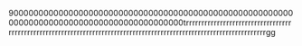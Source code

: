 90000000000000000000000000000000000000000000000000000000000000000000000000000000000000000000trrrrrrrrrrrrrrrrrrrrrrrrrrrrrrrrrrrrrrrrrrrrrrrrrrrrrrrrrrrrrrrrrrrrrrrrrrrrrrrrrrrrrrrrrrrrrrrrrrrrrrrrrrrrrrrrrrrrrgg